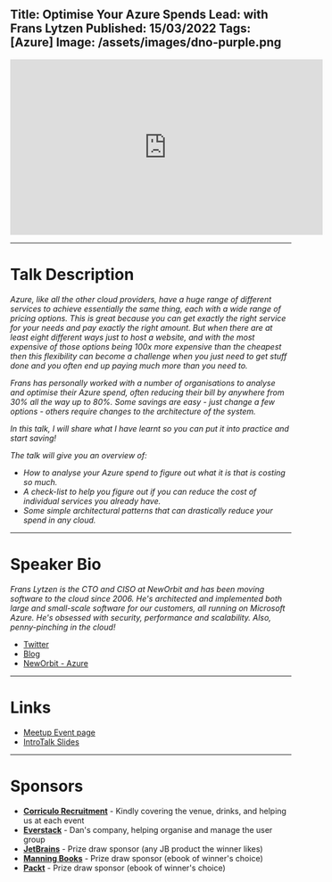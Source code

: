 Title: Optimise Your Azure Spends
Lead: with Frans Lytzen
Published: 15/03/2022
Tags: [Azure]
Image: /assets/images/dno-purple.png
---

<iframe width="560" height="315" src="https://www.youtube.com/embed/s0v-2lf3URs" title="YouTube video player" frameborder="0" allow="accelerometer; autoplay; clipboard-write; encrypted-media; gyroscope; picture-in-picture" allowfullscreen></iframe>

---

# Talk Description

_Azure, like all the other cloud providers, have a huge range of different services to achieve essentially the same thing, each with a wide range of pricing options. This is great because you can get exactly the right service for your needs and pay exactly the right amount. But when there are at least eight different ways just to host a website, and with the most expensive of those options being 100x more expensive than the cheapest then this flexibility can become a challenge when you just need to get stuff done and you often end up paying much more than you need to._

_Frans has personally worked with a number of organisations to analyse and optimise their Azure spend, often reducing their bill by anywhere from 30% all the way up to 80%. Some savings are easy - just change a few options - others require changes to the architecture of the system._

_In this talk, I will share what I have learnt so you can put it into practice and start saving!_

_The talk will give you an overview of:_

* _How to analyse your Azure spend to figure out what it is that is costing so much._
* _A check-list to help you figure out if you can reduce the cost of individual services you already have._
* _Some simple architectural patterns that can drastically reduce your spend in any cloud._


---

# Speaker Bio

_Frans Lytzen is the CTO and CISO at NewOrbit and has been moving software to the cloud since 2006. He's architected and implemented both large and small-scale software for our customers, all running on Microsoft Azure. He's obsessed with security, performance and scalability. Also, penny-pinching in the cloud!_

* [Twitter](https://twitter.com/flytzen)
* [Blog](https://www.lytzen.name/)
* [NewOrbit - Azure](https://neworbit.co.uk/azure/)

---

# Links

* [Meetup Event page](https://www.meetup.com/dotnetoxford/events/281709324/)
* [IntroTalk Slides](https://www.dropbox.com/s/xogwsc4b0h1p0wj/2022-03-OptimiseYourAzureSpend.pdf?dl=0)

---

# Sponsors

* **[Corriculo Recruitment](https://corriculo.co.uk)** - Kindly covering the venue, drinks, and helping us at each event
* **[Everstack](https://www.everstack.com)** - Dan's company, helping organise and manage the user group
* **[JetBrains](https://www.jetbrains.com/)** - Prize draw sponsor (any JB product the winner likes)
* **[Manning Books](https://www.manning.com)** - Prize draw sponsor (ebook of winner's choice)
* **[Packt](https://www.packtpub.com/gb/)** - Prize draw sponsor (ebook of winner's choice)
